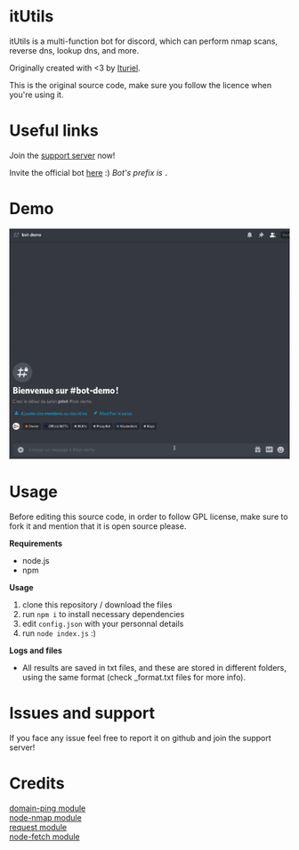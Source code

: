 # itUtils
itUtils is a multi-function bot for discord, which can perform nmap scans, reverse dns, lookup dns, and more.

Originally created with <3 by [Ituriel](https://github.com/nulledituriel).

This is the original source code, make sure you follow the licence when you're using it.

# Useful links
Join the [support server](https://discord.gg/rX8mmXrQce) now!

Invite the official bot [here](https://discord.com/api/oauth2/authorize?client_id=809382260544372747&permissions=8&scope=bot) :) *Bot's prefix is `.`*

# Demo
![Demo](demo.gif)

# Usage
Before editing this source code, in order to follow GPL license, make sure to fork it and mention that it is open source please.

**Requirements**
- node.js
- npm

**Usage**
1. clone this repository / download the files
2. run `npm i` to install necessary dependencies
3. edit `config.json` with your personnal details
4. run `node index.js` :)

**Logs and files**
- All results are saved in txt files, and these are stored in different folders, using the same format (check <method>_format.txt files for more info).

# Issues and support
If you face any issue feel free to report it on github and join the support server!

# Credits
[domain-ping module](https://github.com/ricardonunesdev/domain-ping)\
[node-nmap module](https://github.com/harryhorton/node-nmap)\
[request module](https://github.com/request/request)\
[node-fetch module](https://github.com/node-fetch/node-fetch)
